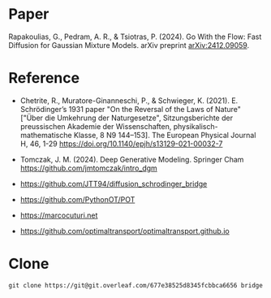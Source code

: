 # Paper

Rapakoulias, G., Pedram, A. R., & Tsiotras, P. (2024). Go With the
Flow: Fast Diffusion for Gaussian Mixture Models. arXiv preprint
[arXiv:2412.09059](https://arxiv.org/pdf/2412.09059).

# Reference

- Chetrite, R., Muratore-Ginanneschi, P., & Schwieger,
K. (2021). E. Schrödinger’s 1931 paper "On the Reversal of the Laws of
Nature" ["Über die Umkehrung der Naturgesetze", Sitzungsberichte der
preussischen Akademie der Wissenschaften, physikalisch-mathematische
Klasse, 8 N9 144–153]. The European Physical Journal H, 46, 1-29
<https://doi.org/10.1140/epjh/s13129-021-00032-7>

- Tomczak, J. M. (2024). Deep Generative Modeling. Springer Cham
<https://github.com/jmtomczak/intro_dgm>

- <https://github.com/JTT94/diffusion_schrodinger_bridge>

- <https://github.com/PythonOT/POT>

- <https://marcocuturi.net>

- <https://github.com/optimaltransport/optimaltransport.github.io>

# Clone

```
git clone https://git@git.overleaf.com/677e38525d8345fcbbca6656 bridge
```

